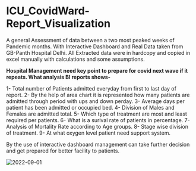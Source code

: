 # ICU_CovidWard-Report_Visualization
A general Assessment of data between a two most peaked weeks of Pandemic months. With Interactive Dashboard and Real Data taken from GB-Panth Hospital Delhi. All Extracted data were in hardcopy and copied in excel manually with calculations and some assumptions.

**Hospital Management need key point to prepare for covid next wave if it repeats. What analysis BI reports shows-**

1- Total number of Patients admitted everyday from first to last day of report.
2- By the help of area chart it is represented how many patients are admitted through period with ups and down perday.
3- Average days per patient has been admitted or occupied bed.
4- Division of Males and Females are admitted total.
5- Which type of treatment are most and least required per patients.
6- What is a surival rate of patients in percentage.
7- Analysis of Mortality Rate according to Age groups.
8- Stage wise division of treatment.
9- At what oxygen level patient need support system.

By the use of interactive dashboard management can take further decision and get prepared for better facility to patients.



![2022-09-01](https://user-images.githubusercontent.com/112419088/194708951-376e7fe6-8a37-4087-9d9c-fee4ed67893f.png)

